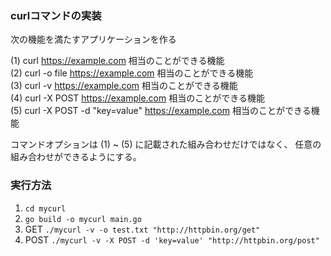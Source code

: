 ### curlコマンドの実装

次の機能を満たすアプリケーションを作る

(1) curl https://example.com 相当のことができる機能  
(2) curl -o file https://example.com 相当のことができる機能  
(3) curl -v  https://example.com 相当のことができる機能  
(4) curl -X POST https://example.com 相当のことができる機能  
(5) curl -X POST -d "key=value" https://example.com 相当のことができる機能  

コマンドオプションは (1) ~ (5) に記載された組み合わせだけではなく、
任意の組み合わせができるようにする。

### 実行方法
1. `cd mycurl`
2. `go build -o mycurl main.go`
3. GET `./mycurl -v -o test.txt "http://httpbin.org/get"`
4. POST `./mycurl -v -X POST -d 'key=value' "http://httpbin.org/post"`